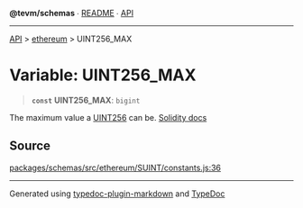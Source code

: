 **@tevm/schemas** ∙ [README](../../README.md) ∙ [API](../../API.md)

***

[API](../../API.md) > [ethereum](../README.md) > UINT256\_MAX

# Variable: UINT256\_MAX

> **`const`** **UINT256\_MAX**: `bigint`

The maximum value a [UINT256](../type-aliases/UINT256.md) can be.
[Solidity docs](https://docs.soliditylang.org/en/latest/types.html#integers)

## Source

[packages/schemas/src/ethereum/SUINT/constants.js:36](https://github.com/evmts/tevm-monorepo/blob/main/packages/schemas/src/ethereum/SUINT/constants.js#L36)

***
Generated using [typedoc-plugin-markdown](https://www.npmjs.com/package/typedoc-plugin-markdown) and [TypeDoc](https://typedoc.org/)
